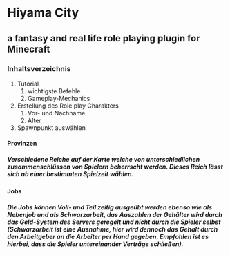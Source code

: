 # **Hiyama City**
## a fantasy and real life role playing plugin for Minecraft

### Inhaltsverzeichnis

1. Tutorial
   1. wichtigste Befehle
   2. Gameplay-Mechanics
2. Erstellung des Role play Charakters
   1. Vor- und Nachname
   2. Alter
3. Spawnpunkt auswählen

#### Provinzen
##### Verschiedene Reiche auf der Karte welche von unterschiedlichen zusammenschlüssen von Spielern beherrscht werden. Dieses Reich lässt sich ab einer bestimmten Spielzeit wählen.

#### Jobs
##### Die Jobs können Voll- und Teil zeitig ausgeübt werden ebenso wie als Nebenjob und als Schwarzarbeit, das Auszahlen der Gehälter wird durch das Geld-System des Servers geregelt und nicht durch die Spieler selbst (Schwarzarbeit ist eine Ausnahme, hier wird dennoch das Gehalt durch den Arbeitgeber an die Arbeiter per Hand gegeben. Empfohlen ist es hierbei, dass die Spieler untereinander Verträge schließen).
